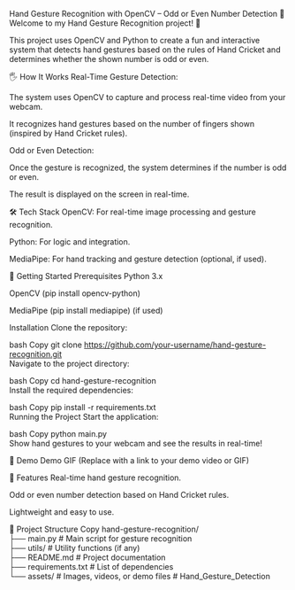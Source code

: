 Hand Gesture Recognition with OpenCV – Odd or Even Number Detection
🚀 Welcome to my Hand Gesture Recognition project! 🤖

This project uses OpenCV and Python to create a fun and interactive system that detects hand gestures based on the rules of Hand Cricket and determines whether the shown number is odd or even.

🖐 How It Works
Real-Time Gesture Detection:

The system uses OpenCV to capture and process real-time video from your webcam.

It recognizes hand gestures based on the number of fingers shown (inspired by Hand Cricket rules).

Odd or Even Detection:

Once the gesture is recognized, the system determines if the number is odd or even.

The result is displayed on the screen in real-time.

🛠 Tech Stack
OpenCV: For real-time image processing and gesture recognition.

Python: For logic and integration.

MediaPipe: For hand tracking and gesture detection (optional, if used).

🚀 Getting Started
Prerequisites
Python 3.x

OpenCV (pip install opencv-python)

MediaPipe (pip install mediapipe) (if used)

Installation
Clone the repository:

bash
Copy
git clone https://github.com/your-username/hand-gesture-recognition.git  
Navigate to the project directory:

bash
Copy
cd hand-gesture-recognition  
Install the required dependencies:

bash
Copy
pip install -r requirements.txt  
Running the Project
Start the application:

bash
Copy
python main.py  
Show hand gestures to your webcam and see the results in real-time!

🎥 Demo
Demo GIF
(Replace with a link to your demo video or GIF)

🌟 Features
Real-time hand gesture recognition.

Odd or even number detection based on Hand Cricket rules.

Lightweight and easy to use.

📂 Project Structure
Copy
hand-gesture-recognition/  
├── main.py                # Main script for gesture recognition  
├── utils/                 # Utility functions (if any)  
├── README.md              # Project documentation  
├── requirements.txt       # List of dependencies  
└── assets/                # Images, videos, or demo files  # Hand_Gesture_Detection
